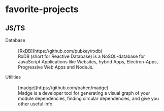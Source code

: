 # favorite-projects

## JS/TS 

<dl>
    <dt>Database</dt>
    <br/>
    <dd>[RxDB](https://github.com/pubkey/rxdb) <br/>
        RxDB (short for Reactive Database) is a NoSQL-database for JavaScript Applications like Websites, hybrid Apps, Electron-Apps, Progressive Web Apps and NodeJs.
    </dd>
</dl>

<dl>
    <dt>Utilities</dt>
    <br/>
    <dd>[madge](https://github.com/pahen/madge) <br/>
    Madge is a developer tool for generating a visual graph of your module dependencies, finding circular dependencies, and give you other useful info
    </dd>
</dl>
